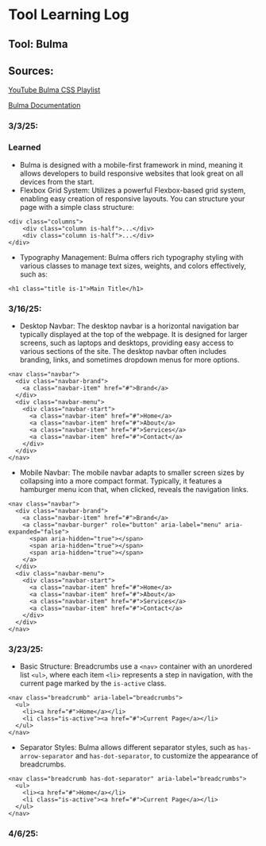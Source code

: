 # Tool Learning Log

## Tool: **Bulma**

## Sources:

[YouTube Bulma CSS Playlist](https://www.youtube.com/playlist?list=PL4cUxeGkcC9iXItWKbaQxcyDT1u6E7a8a)  

[Bulma Documentation](https://bulma.io/documentation/)

### 3/3/25:

### Learned

* Bulma is designed with a mobile-first framework in mind, meaning it allows developers to build responsive websites that look great on all devices from the start.
* Flexbox Grid System: Utilizes a powerful Flexbox-based grid system, enabling easy creation of responsive layouts. You can structure your page with a simple class structure:

```
<div class="columns">
    <div class="column is-half">...</div>
    <div class="column is-half">...</div>
</div>
```
* Typography Management: Bulma offers rich typography styling with various classes to manage text sizes, weights, and colors effectively, such as:

```
<h1 class="title is-1">Main Title</h1>
```

### 3/16/25:

* Desktop Navbar: The desktop navbar is a horizontal navigation bar typically displayed at the top of the webpage. It is designed for larger screens, such as laptops and desktops, providing easy access to various sections of the site. The desktop navbar often includes branding, links, and sometimes dropdown menus for more options.

```
<nav class="navbar">
  <div class="navbar-brand">
    <a class="navbar-item" href="#">Brand</a>
  </div>
  <div class="navbar-menu">
    <div class="navbar-start">
      <a class="navbar-item" href="#">Home</a>
      <a class="navbar-item" href="#">About</a>
      <a class="navbar-item" href="#">Services</a>
      <a class="navbar-item" href="#">Contact</a>
    </div>
  </div>
</nav>
```

* Mobile Navbar: The mobile navbar adapts to smaller screen sizes by collapsing into a more compact format. Typically, it features a hamburger menu icon that, when clicked, reveals the navigation links.

```
<nav class="navbar">
  <div class="navbar-brand">
    <a class="navbar-item" href="#">Brand</a>
    <a class="navbar-burger" role="button" aria-label="menu" aria-expanded="false">
      <span aria-hidden="true"></span>
      <span aria-hidden="true"></span>
      <span aria-hidden="true"></span>
    </a>
  </div>
  <div class="navbar-menu">
    <div class="navbar-start">
      <a class="navbar-item" href="#">Home</a>
      <a class="navbar-item" href="#">About</a>
      <a class="navbar-item" href="#">Services</a>
      <a class="navbar-item" href="#">Contact</a>
    </div>
  </div>
</nav>
```

### 3/23/25:

* Basic Structure: Breadcrumbs use a `<nav>` container with an unordered list `<ul>`, where each item `<li>` represents a step in navigation, with the current page marked by the `is-active` class.  

```
<nav class="breadcrumb" aria-label="breadcrumbs">
  <ul>
    <li><a href="#">Home</a></li>
    <li class="is-active"><a href="#">Current Page</a></li>
  </ul>
</nav>
```

* Separator Styles: Bulma allows different separator styles, such as `has-arrow-separator` and `has-dot-separator`, to customize the appearance of breadcrumbs.  

```
<nav class="breadcrumb has-dot-separator" aria-label="breadcrumbs">
  <ul>
    <li><a href="#">Home</a></li>
    <li class="is-active"><a href="#">Current Page</a></li>
  </ul>
</nav>
```

### 4/6/25:

<!-- 
* Links you used today (websites, videos, etc)
* Things you tried, progress you made, etc
* Challenges, a-ha moments, etc
* Questions you still have
* What you're going to try next
-->
